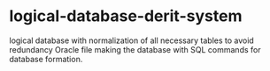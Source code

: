 # logical-database-derit-system
logical database with normalization of all necessary tables to avoid redundancy 
Oracle file making the database with SQL commands for database formation.
